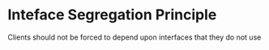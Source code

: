 # Inteface Segregation Principle

Clients should not be forced to depend upon interfaces that they do not use
